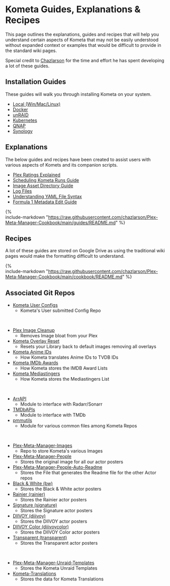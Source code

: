 # Kometa Guides, Explanations & Recipes

This page outlines the explanations, guides and recipes that will help you understand certain aspects of Kometa that may not be easily understood without expanded context or examples that would be difficult to provide in the standard wiki pages.

Special credit to [Chazlarson](https://github.com/chazlarson) for the time and effort he has spent developing a lot of these guides.

## Installation Guides

These guides will walk you through installing Kometa on your system.

- [Local (Win/Mac/Linux)](../install/local.md)
- [Docker](../install/docker.md)
- [unRAID](../install/unraid.md)
- [Kubernetes](../install/kubernetes.md)
- [QNAP](../install/qnap.md)
- [Synology](../install/synology.md)

## Explanations

The below guides and recipes have been created to assist users with various aspects of Komets and its companion scripts.

- [Plex Ratings Explained](ratings.md)
- [Scheduling Kometa Runs Guide](scheduling.md)
- [Image Asset Directory Guide](assets.md)
- [Log Files](../logs.md)
- [Understanding YAML File Syntax](../yaml.md)
- [Formula 1 Metadata Edit Guide](formula.md)

{%    
  include-markdown "https://raw.githubusercontent.com/chazlarson/Plex-Meta-Manager-Cookbook/main/guides/README.md"
%}

## Recipes

A lot of these guides are stored on Google Drive as using the traditional wiki pages would make the formatting difficult to understand.

{%    
  include-markdown "https://raw.githubusercontent.com/chazlarson/Plex-Meta-Manager-Cookbook/main/cookbook/README.md"
%}

## Associated Git Repos

- [Kometa User Configs](https://github.com/meisnate12/Plex-Meta-Manager-Configs)
    - Kometa's User submitted Config Repo

<br>

- [Plex Image Cleanup](https://github.com/meisnate12/Plex-Image-Cleanup)
    - Removes Image bloat from your Plex
- [Kometa Overlay Reset](https://github.com/meisnate12/PMM-Overlay-Reset)
    - Resets your Library back to default images removing all overlays
- [Kometa Anime IDs](https://github.com/meisnate12/Plex-Meta-Manager-Anime-IDs)
    - How Kometa translates Anime IDs to TVDB IDs
- [Kometa IMDb Awards](https://github.com/meisnate12/PMM-IMDb-Awards)
    - How Kometa stores the IMDB Award Lists
- [Kometa Mediastingers](https://github.com/meisnate12/PMM-Mediastingers)
    - How Kometa stores the Mediastingers List

<br>

- [ArrAPI](https://github.com/meisnate12/ArrAPI)
    - Module to interface with Radarr/Sonarr
- [TMDbAPIs](https://github.com/meisnate12/TMDbAPIs)
    - Module to interface with TMDb
- [pmmutils](https://github.com/meisnate12/pmmutils)
    - Module for various common files among Kometa Repos

<br>

- [Plex-Meta-Manager-Images](https://github.com/meisnate12/Plex-Meta-Manager-Images)
    - Repo to store Kometa's various Images
- [Plex-Meta-Manager-People](https://github.com/meisnate12/Plex-Meta-Manager-People)
    - Stores the original image for all our actor posters
- [Plex-Meta-Manager-People-Auto-Readme](https://github.com/meisnate12/Plex-Meta-Manager-People-Auto-Readme)
    - Stores the File that generates the Readme file for the other Actor repos
- [Black & White (bw)](https://github.com/meisnate12/Plex-Meta-Manager-People-bw)
    - Stores the Black & White actor posters
- [Rainier (rainier)](https://github.com/meisnate12/Plex-Meta-Manager-People-rainier)
    - Stores the Rainier actor posters
- [Signature (signature)](https://github.com/meisnate12/Plex-Meta-Manager-People-signature)
    - Stores the Signature actor posters
- [DIIVOY (diiivoy)](https://github.com/meisnate12/Plex-Meta-Manager-People-diiivoy)
    - Stores the DIIVOY actor posters
- [DIIVOY Color (diiivoycolor)](https://github.com/meisnate12/Plex-Meta-Manager-People-diiivoycolor)
    - Stores the DIIVOY Color actor posters
- [Transparent (transparent)](https://github.com/meisnate12/Plex-Meta-Manager-People-transparent)
    - Stores the Transparent actor posters

<br>

- [Plex-Meta-Manager-Unraid-Templates](https://github.com/meisnate12/Plex-Meta-Manager-Unraid-Templates)
    - Stores the Kometa Unraid Templates
- [Kometa-Translations ](https://github.com/meisnate12/Plex-Meta-Manager-Translations)
    - Stores the data for Kometa Translations